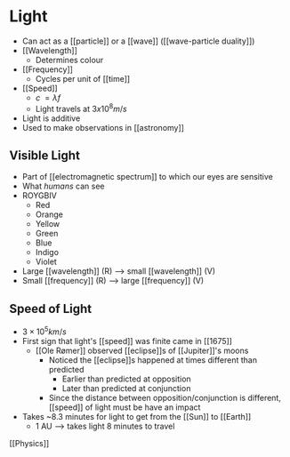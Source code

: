 # Light

- Can act as a [[particle]] or a [[wave]] ([[wave-particle duality]])
- [[Wavelength]]
  - Determines colour
- [[Frequency]]
  - Cycles per unit of [[time]]
- [[Speed]]
  - $c \; = \lambda f$
  - Light travels at $3 x 10^8 m/s$
- Light is additive
- Used to make observations in [[astronomy]]

## Visible Light

- Part of [[electromagnetic spectrum]] to which our eyes are sensitive
- What _humans_ can see
- ROYGBIV
  - Red
  - Orange
  - Yellow
  - Green
  - Blue
  - Indigo
  - Violet
- Large [[wavelength]] (R) --> small [[wavelength]] (V)
- Small [[frequency]] (R) --> large [[frequency]] (V)

## Speed of Light

- $3 \times 10^5 km/s$
- First sign that light's [[speed]] was finite came in [[1675]]
  - [[Ole Rømer]] observed [[eclipse]]s of [[Jupiter]]'s moons
    - Noticed the [[eclipse]]s happened at times different than predicted
      - Earlier than predicted at opposition
      - Later than predicted at conjunction
    - Since the distance between opposition/conjunction is different, [[speed]] of light must be have an impact
- Takes ~8.3 minutes for light to get from the [[Sun]] to [[Earth]]
  - 1 AU --> takes light 8 minutes to travel

[[Physics]]


